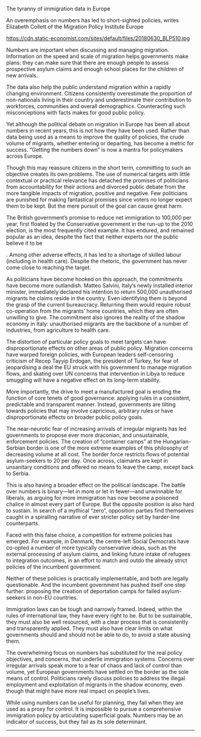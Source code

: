 The tyranny of immigration data in Europe

An overemphasis on numbers has led to short-sighted policies, writes Elizabeth Collett of the Migration Policy Institute Europe

https://cdn.static-economist.com/sites/default/files/20180630_BLP510.jpg

Numbers are important when discussing and managing migration. Information on the speed and scale of migration helps governments make plans: they can make sure that there are enough people to assess prospective asylum claims and enough school places for the children of new arrivals. 

The data also help the public understand migration within a rapidly changing environment. Citizens consistently overestimate the proportion of non-nationals living in their country and underestimate their contribution to workforces, communities and overall demographics. Counteracting such misconceptions with facts makes for good public policy.

Yet although the political debate on migration in Europe has been all about numbers in recent years, this is not how they have been used. Rather than data being used as a means to improve the quality of policies, the crude volume of migrants, whether entering or departing, has become a metric for success. “Getting the numbers down” is now a mantra for policymakers across Europe.

Though this may reassure citizens in the short term, committing to such an objective creates its own problems. The use of numerical targets with little contextual or practical relevance has detached the promises of politicians from accountability for their actions and divorced public debate from the more tangible impacts of migration, positive and negative. Few politicians are punished for making fantastical promises since voters no longer expect them to be kept. But the mere pursuit of the goal can cause great harm. 

The British government’s promise to reduce net immigration to 100,000 per year, first floated by the Conservative government in the run-up to the 2010 election, is the most frequently cited example. It has endured, and remained popular as an idea, despite the fact that neither experts nor the public believe it to be 

. Among other adverse effects, it has led to a shortage of skilled labour (including in health care). Despite the rhetoric, the government has never come close to reaching the target.

As politicians have become hooked on this approach, the commitments have become more outlandish. Matteo Salvini, Italy’s newly installed interior minister, immediately declared his intention to return 500,000 unauthorised migrants he claims reside in the country. Even identifying them is beyond the grasp of the current bureaucracy. Returning them would require robust co-operation from the migrants’ home countries, which they are often unwilling to give. The commitment also ignores the reality of the shadow economy in Italy: unauthorised migrants are the backbone of a number of industries, from agriculture to health care.

The distortion of particular policy goals to meet targets can have disproportionate effects on other areas of public policy. Migration concerns have warped foreign policies, with European leaders self-censoring criticism of Recep Tayyip Erdogan, the president of Turkey, for fear of jeopardising a deal the EU struck with his government to manage migration flows, and skating over UN concerns that intervention in Libya to reduce smuggling will have a negative effect on its long-term stability.

More importantly, the drive to meet a manufactured goal is eroding the function of core tenets of good governance: applying rules in a consistent, predictable and transparent manner. Instead, governments are tilting towards policies that may involve capricious, arbitrary rules or have disproportionate effects on broader public policy goals.

The near-neurotic fear of increasing arrivals of irregular migrants has led governments to propose ever more draconian, and unsustainable, enforcement policies. The creation of “container camps” at the Hungarian-Serbian border is one of the more extreme examples of this philosophy of decreasing volume at all cost. The border force restricts flows of potential asylum-seekers to 20 per day. Once across, claimants are kept in unsanitary conditions and offered no means to leave the camp, except back to Serbia. 

This is also having a broader effect on the political landscape. The battle over numbers is binary—let in more or let in fewer—and unwinnable for liberals, as arguing for more immigration has now become a poisoned chalice in almost every part of Europe. But the opposite position is also hard to sustain. In search of a mythical “zero”, opposition parties find themselves caught in a spiralling narrative of ever stricter policy set by harder-line counterparts.

Faced with this false choice, a competition for extreme policies has emerged. For example, in Denmark, the centre-left Social Democrats have co-opted a number of more typically conservative ideas, such as the external processing of asylum claims, and linking future intake of refugees to integration outcomes, in an effort to match and outdo the already strict policies of the incumbent government. 

Neither of these policies is practically implementable, and both are legally questionable. And the incumbent government has pushed itself one step further: proposing the creation of deportation camps for failed asylum-seekers in non-EU countries.

Immigration laws can be tough and narrowly framed. Indeed, within the rules of international law, they have every right to be. But to be sustainable, they must also be well resourced, with a clear process that is consistently and transparently applied. They must also have clear limits on what governments should and should not be able to do, to avoid a state abusing them. 

The overwhelming focus on numbers has substituted for the real policy objectives, and concerns, that underlie immigration systems. Concerns over irregular arrivals speak more to a fear of chaos and lack of control than volume, yet European governments have settled on the border as the sole means of control. Politicians rarely discuss policies to address the illegal employment and exploitation of migrants in the shadow economy, even though that might have more real impact on people’s lives.

While using numbers can be useful for planning, they fail when they are used as a proxy for control. It is impossible to pursue a comprehensive immigration policy by articulating superficial goals. Numbers may be an indicator of success, but they fail as its sole determinant.

___________